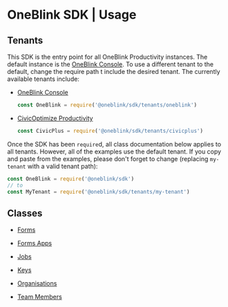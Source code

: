 # OneBlink SDK | Usage

## Tenants

This SDK is the entry point for all OneBlink Productivity instances. The default instance is the [OneBlink Console](https://console.oneblink.io). To use a different tenant to the default, change the require path t include the desired tenant. The currently available tenants include:

- [OneBlink Console](https://console.oneblink.io)

  ```js
  const OneBlink = require('@oneblink/sdk/tenants/oneblink')
  ```

- [CivicOptimize Productivity](https://)

  ```js
  const CivicPlus = require('@oneblink/sdk/tenants/civicplus')
  ```

Once the SDK has been `require`d, all class documentation below applies to all tenants. However, all of the examples use the default tenant. If you copy and paste from the examples, please don't forget to change (replacing `my-tenant` with a valid tenant path):

```js
const OneBlink = require('@oneblink/sdk')
// to
const MyTenant = require('@oneblink/sdk/tenants/my-tenant')
```

## Classes

- [Forms](./forms.md)

- [Forms Apps](./forms-apps.md)

- [Jobs](./jobs.md)

- [Keys](./keys.md)

- [Organisations](./organisations.md)

- [Team Members](./team-members.md)
